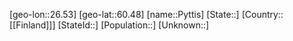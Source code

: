 ﻿---
location: [60.48,26.53]
type: City
tags:
- geo/City


SpocWebEntityId: 33566
isDeleted: false
confidential: public

---
[geo-lon::26.53]
[geo-lat::60.48]
[name::Pyttis]
[State::]
[Country::[[Finland]]]
[StateId::]
[Population::]
[Unknown::]

